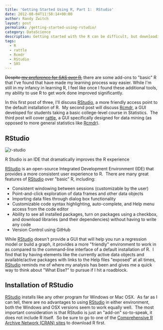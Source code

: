 ```yaml
---
title: 'Getting Started Using R, Part 1:  RStudio'
date: 2012-08-04T11:58:14+00:00
author: Randy Zwitch
layout: post
permalink: /getting-started-using-rstudio/
category: DataScience
description: Getting started with the R can be difficult, but downloading RStudio, Rcmdr and rattle can make the process a little bit easier.
tags:
  - R
  - rattle
  - Rcmdr
  - RStudio
  - SAS
---
```

<del>Despite [my preference for SAS over R](http://randyzwitch.com/learning-r-sas/ "Learning R has really made me appreciate SAS"),</del> there are some add-ons to "basic" R that I've found that have made my learning process way easier. While I'm still in my infancy in learning R, I feel like once I found these additional tools, my ability to use R to get work done improved significantly.

In this first post of three, I'll discuss <a title="R Studio main site" href="http://rstudio.org/" target="_blank">RStudio</a>, a more friendly access point to the default installation of R.  My second post will discuss <a title="Rcmdr download at CRAN" href="http://cran.r-project.org/web/packages/Rcmdr/index.html" target="_blank">Rcmdr</a>, a GUI developed for students taking a basic college-level course in Statistics.  The third post will cover <a title="rattle download CRAN" href="http://cran.r-project.org/web/packages/rattle/index.html" target="_blank">rattle</a>, a GUI specifically designed for data mining (as opposed to more general statistics like <a title="Rcmdr download at CRAN" href="http://cran.r-project.org/web/packages/Rcmdr/index.html" target="_blank">Rcmdr</a>).

## RStudio

![r-studio](/wp-content/uploads/2012/08/r-studio.png)

<p class="wp-caption-text">
R Studio is an IDE that dramatically improves the R experience
</p>

<a title="R Studio download" href="http://rstudio.org/download/" target="_blank">RStudio</a> is an open-source Integrated Development Environment (IDE) that provides a more consistent user experience to R.  There are many great features of <a title="R Studio download" href="http://rstudio.org/download/" target="_blank">RStudio</a> over "basic" R, including:

  * Consistent windowing between sessions (customizable by the user)
  * Point-and-click exploration of data frames and other data objects
  * Importing data files through dialog box functionality
  * Customizable code syntax highlighting, auto-complete, and Help menu access from the code editor
  * Ability to see all installed packages, turn on packages using a checkbox, and download libraries (and their dependencies) without having to write any code
  * Version Control using GitHub

While <a title="R Studio download" href="http://rstudio.org/download/" target="_blank">RStudio</a> doesn't provide a GUI that will help you run a regression model or build a graph, it provides a more "friendly" environment to work in as compared to the command-line interface of a default installation of R.  I find that by having elements like the currently active data objects and available/active packages with links to the Help files "exposed" at all times, [RStudio](http://rstudio.org/download/ "R Studio download") reminds me of where my analysis has been and gives me a quick way to think about "What Else?" to pursue if I hit a roadblock.

## Installation of RStudio

<a title="R Studio download" href="http://rstudio.org/download/" target="_blank">RStudio</a> installs like any other program for Windows or Mac OSX.  As far as I can tell, there are no advantages to using <a title="R Studio download" href="http://rstudio.org/download/" target="_blank">RStudio</a> in either environment, both the Windows and OSX versions seem to work equally well.  The most important consideration is that RStudio is just an "add-on" so-to-speak, it does not include R itself.  So be sure to go to one of the <a title="CRAN downloads for R" href="https://cran.r-project.org/" target="_blank">Comprehensive R Archive Network (CRAN) sites</a> to download R first.
